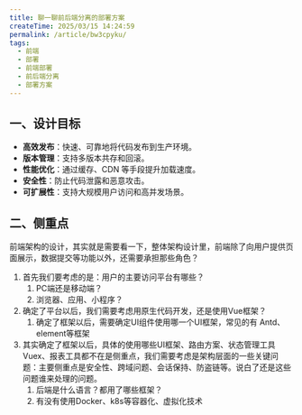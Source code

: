 ```yaml
---
title: 聊一聊前后端分离的部署方案
createTime: 2025/03/15 14:24:59
permalink: /article/bw3cpyku/
tags:
  - 前端
  - 部署
  - 前端部署
  - 前后端分离
  - 部署方案
---
```


## 一、设计目标

- **高效发布**：快速、可靠地将代码发布到生产环境。
- **版本管理**：支持多版本共存和回滚。
- **性能优化**：通过缓存、CDN 等手段提升加载速度。
- **安全性**：防止代码泄露和恶意攻击。
- **可扩展性**：支持大规模用户访问和高并发场景。

## 二、侧重点

前端架构的设计，其实就是需要看一下，整体架构设计里，前端除了向用户提供页面展示，数据提交等功能以外，还需要承担那些角色？

1. 首先我们要考虑的是：用户的主要访问平台有哪些？
   1. PC端还是移动端？
   2. 浏览器、应用、小程序？
2. 确定了平台以后，我们需要考虑用原生代码开发，还是使用Vue框架？
   1. 确定了框架以后，需要确定UI组件使用哪一个UI框架，常见的有 Antd、element等框架
3. 其实确定了框架以后，具体的使用哪些UI框架、路由方案、状态管理工具Vuex、报表工具都不在是侧重点，我们需要考虑是架构层面的一些关键问题：主要侧重点是安全性、跨域问题、会话保持、防盗链等。说白了还是这些问题谁来处理的问题。
   1. 后端是什么语言？都用了哪些框架？
   2. 有没有使用Docker、k8s等容器化、虚拟化技术
